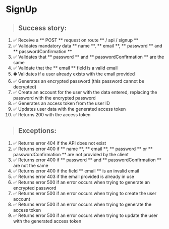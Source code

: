 # SignUp

> ## Success story:
1. ✅ Receive a ** POST ** request on route ** / api / signup **
1. ✅ Validates mandatory data ** name **, ** email **, ** password ** and ** passwordConfirmation **
1. ✅ Validates that ** password ** and ** passwordConfirmation ** are the same
1. ✅ Validate that the ** email ** field is a valid email
1. ⛔️ Validates if a user already exists with the email provided
1. ✅ Generates an encrypted password (this password cannot be decrypted)
1. ✅ Create an account for the user with the data entered, replacing the password with the encrypted password
1. ✅ Generates an access token from the user ID
1. ✅ Updates user data with the generated access token
1. ✅ Returns 200 with the access token

> ## Exceptions:
1. ✅ Returns error 404 if the API does not exist
1. ✅ Returns error 400 if ** name **, ** email **, ** password ** or ** passwordConfirmation ** are not provided by the client
1. ✅ Returns error 400 if ** password ** and ** passwordConfirmation ** are not the same
1. ✅ Returns error 400 if the field ** email ** is an invalid email
1. ✅ Returns error 403 if the email provided is already in use
1. ✅ Returns error 500 if an error occurs when trying to generate an encrypted password
1. ✅ Returns error 500 if an error occurs when trying to create the user account
1. ✅ Returns error 500 if an error occurs when trying to generate the access token
1. ✅ Returns error 500 if an error occurs when trying to update the user with the generated access token